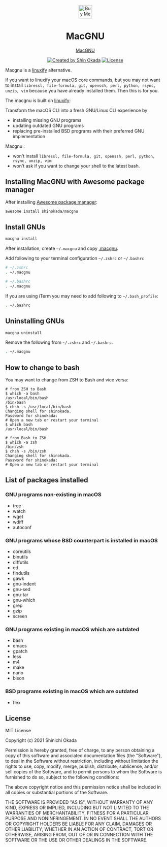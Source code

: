 <p align="center">
<a href='https://ko-fi.com/Z8Z2CHALG' target='_blank'><img height='42' style='border:0px;height:42px;' src='https://storage.ko-fi.com/cdn/kofi3.png?v=3' alt='Buy Me a Coffee at ko-fi.com' /></a>
</p>

<h1 align="center">MacGNU</h1>

<p align="center">
<a href="https://macgnu.codewithshin.com/">MacGNU</a>
</p>

<p align="center">
<a href="https://twitter.com/shinokada" rel="nofollow"><img src="https://img.shields.io/badge/created%20by-@shinokada-4BBAAB.svg" alt="Created by Shin Okada"></a>
<a href="https://opensource.org/licenses/MIT" rel="nofollow"><img src="https://img.shields.io/github/license/shinokada/macgnu" alt="License"></a>
</p>

Macgnu is a [linuxify](https://github.com/fabiomaia/linuxify) alternative.

If you want to linuxify your macOS core commands, but you may not want to install `libressl, file-formula, git, openssh, perl, python, rsync, unzip, vim` because you have already installed them. Then this is for you.

The macgnu is built on [linuxify](https://github.com/fabiomaia/linuxify):

Transform the macOS CLI into a fresh GNU/Linux CLI experience by

- installing missing GNU programs
- updating outdated GNU programs
- replacing pre-installed BSD programs with their preferred GNU implementation

Macgnu :

- won't install `libressl, file-formula, git, openssh, perl, python, rsync, unzip, vim`
- won't ask if you want to change your shell to the latest bash.

## Installing MacGNU with Awesome package manager

After installing [Awesome package manager](https://github.com/shinokada/awesome):

```sh
awesome install shinokada/macgnu
```

## Install GNUs

```bash
macgnu install
```

After installation, create `~/.macgnu` and copy [.macgnu](https://github.com/shinokada/macgnu/blob/main/.macgnu).

Add following to your terminal configuration `~/.zshrc` or `~/.bashrc`

```zsh
# ~/.zshrc
. ~/.macgnu
```

```bash
# ~/.bashrc
. ~/.macgnu
```

If you are using iTerm you may need to add following to `~/.bash_profile`:

```bash
. ~/.bashrc
```

## Uninstalling GNUs

```sh
macgnu uninstall
```

Remove the following from `~/.zshrc` and `~/.bashrc`.

```zsh
. ~/.macgnu
```

## How to change to bash

You may want to change from ZSH to Bash and vice versa:

```terminal
# from ZSH to Bash
$ which -a bash
/usr/local/bin/bash
/bin/bash
$ chsh -s /usr/local/bin/bash
Changing shell for shinokada.
Password for shinokada:
# Open a new tab or restart your terminal
$ which bash
/usr/local/bin/bash
```

```terminal
# from Bash to ZSH
$ which -a zsh
/bin/zsh
$ chsh -s /bin/zsh
Changing shell for shinokada.
Password for shinokada:
# Open a new tab or restart your terminal
```

## List of packages installed

### GNU programs non-existing in macOS

- tree
- watch
- wget
- wdiff
- autoconf

### GNU programs whose BSD counterpart is installed in macOS

- coreutils
- binutils
- diffutils
- ed
- findutils
- gawk
- gnu-indent
- gnu-sed
- gnu-tar
- gnu-which
- grep
- gzip
- screen

### GNU programs existing in macOS which are outdated

- bash
- emacs
- gpatch
- less
- m4
- make
- nano
- bison

### BSD programs existing in macOS which are outdated

- flex

## License

MIT License

Copyright (c) 2021 Shinichi Okada

Permission is hereby granted, free of charge, to any person obtaining a copy
of this software and associated documentation files (the "Software"), to deal
in the Software without restriction, including without limitation the rights
to use, copy, modify, merge, publish, distribute, sublicense, and/or sell
copies of the Software, and to permit persons to whom the Software is
furnished to do so, subject to the following conditions:

The above copyright notice and this permission notice shall be included in all
copies or substantial portions of the Software.

THE SOFTWARE IS PROVIDED "AS IS", WITHOUT WARRANTY OF ANY KIND, EXPRESS OR
IMPLIED, INCLUDING BUT NOT LIMITED TO THE WARRANTIES OF MERCHANTABILITY,
FITNESS FOR A PARTICULAR PURPOSE AND NONINFRINGEMENT. IN NO EVENT SHALL THE
AUTHORS OR COPYRIGHT HOLDERS BE LIABLE FOR ANY CLAIM, DAMAGES OR OTHER
LIABILITY, WHETHER IN AN ACTION OF CONTRACT, TORT OR OTHERWISE, ARISING FROM,
OUT OF OR IN CONNECTION WITH THE SOFTWARE OR THE USE OR OTHER DEALINGS IN THE
SOFTWARE.